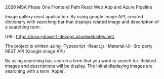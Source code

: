 2020 MSA Phase One Frontend Path
React Web App and Azure Pipeline

Image gallery react application.
By using google image API, created dictionary with searching bar that displays related image and description of a searching term.

URL: https://msa-phase-1-devops.azurewebsites.net/

The project is written using 
  -Typescript
  -React.js
  -Material-Ui
  -3rd party REST API (Google image API)

By using searching bar, search a term that you want to search for. Related images and descriptions will be display. The initial displaying images are searching with a term 'Apple'.  